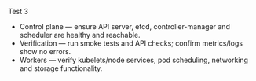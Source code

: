 Test 3

- Control plane — ensure API server, etcd, controller-manager and scheduler are healthy and reachable.
- Verification — run smoke tests and API checks; confirm metrics/logs show no errors.
- Workers — verify kubelets/node services, pod scheduling, networking and storage functionality.